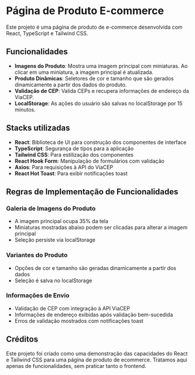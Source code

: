 # Página de Produto E-commerce

Este projeto é uma página de produto de e-commerce desenvolvida com React, TypeScript e Tailwind CSS.

## Funcionalidades
- **Imagens do Produto**: Mostra uma imagem principal com miniaturas. Ao clicar em uma miniatura, a imagem principal é atualizada.
- **Produto Dinâmicas**: Seletores de cor e tamanho que são gerados dinamicamente a partir dos dados do produto.
- **Validação de CEP**: Valida CEPs e recupera informações de endereço da ViaCEP.
- **LocalStorage**: As ações do usuário são salvas no localStorage por 15 minutos.

## Stacks utilizadas
- **React**: Biblioteca de UI para construção dos componentes de interface
- **TypeScript**: Segurança de tipos para a aplicação
- **Tailwind CSS**: Para estilização dos componentes
- **React Hook Form**: Manipulação de formulários com validação
- **Axios**: Para requisições à API do ViaCEP
- **React Hot Toast**: Para exibir notificações toast


## Regras de Implementação de Funcionalidades

### Galeria de Imagens do Produto
- A imagem principal ocupa 35% da tela
- Miniaturas mostradas abaixo podem ser clicadas para alterar a imagem principal
- Seleção persiste via localStorage

### Variantes do Produto
- Opções de cor e tamanho são geradas dinamicamente a partir dos dados
- Seleção é salva no localStorage

### Informações de Envio
- Validação de CEP com integração à API ViaCEP
- Informações de endereço exibidas após validação bem-sucedida
- Erros de validação mostrados com notificações toast

## Créditos

Este projeto foi criado como uma demonstração das capacidades do React e Tailwind CSS para uma página de produto de ecommerce. Tratamos aqui apenas de funcionalidades, sem praticar tanto o frontend.